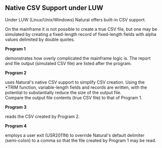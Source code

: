 ## Native CSV Support under LUW

Under LUW (Linux/Unix/Windows) Natural offers built-in CSV support.

On the mainframe it is not possible to create a true CSV file, but one may be simulated by creating a fixed-length record of fixed-length fields with alpha values delimited by double quotes.

**Program 1**

demonstrates how overly complicated the mainframe logic is.
The report and file output (simulated CSV file) are listed after the program.

**Program 2**

uses Natural's native CSV support to simplify CSV creation.
Using the \*TRIM function, variable-length fields and records are written, with the potential to substantially reduce the size of the output file.  
Compare the output file contents (true CSV file) to that of Program 1.

**Program 3**

reads the CSV created by Program 2.

**Program 4**

employs a user exit (USR2011N) to override Natural's default delimiter (semi-colon) to a comma so that the file created by Program 1 may be read.
